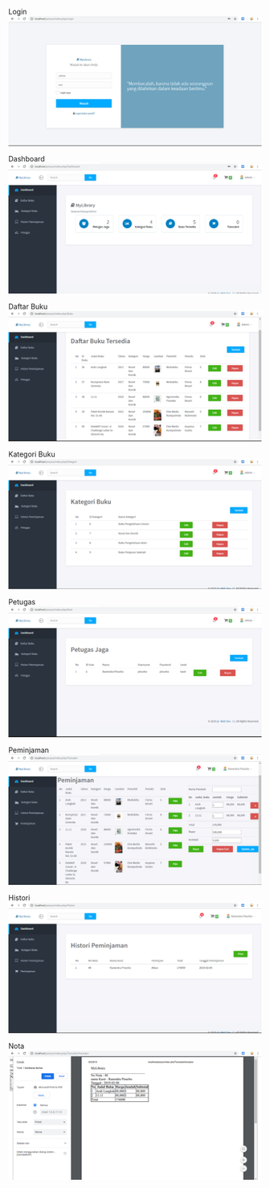 Login
![alt text](https://github.com/akbarpra/praktikumAPLIKASIakbar/blob/master/login.PNG)

Dashboard
![alt text](https://github.com/akbarpra/praktikumAPLIKASIakbar/blob/master/dashboard.PNG)

Daftar Buku
![alt text](https://github.com/akbarpra/praktikumAPLIKASIakbar/blob/master/daftarbuku.PNG)

Kategori Buku
![alt text](https://github.com/akbarpra/praktikumAPLIKASIakbar/blob/master/kategoribuku.PNG)

Petugas
![alt text](https://github.com/akbarpra/praktikumAPLIKASIakbar/blob/master/petugas.PNG)

Peminjaman
![alt text](https://github.com/akbarpra/praktikumAPLIKASIakbar/blob/master/peminjaman.PNG)

Histori
![alt text](https://github.com/akbarpra/praktikumAPLIKASIakbar/blob/master/histori.PNG)

Nota
![alt text](https://github.com/akbarpra/praktikumAPLIKASIakbar/blob/master/nota.PNG)
